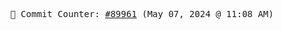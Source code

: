 <p align="center">
    <samp>
        📮 Commit Counter: <a href="https://github.com/Javascript-void0/Javascript-void0/commits/main">#89961</a> (May 07, 2024 @ 11:08 AM)
    </samp>
</p>
